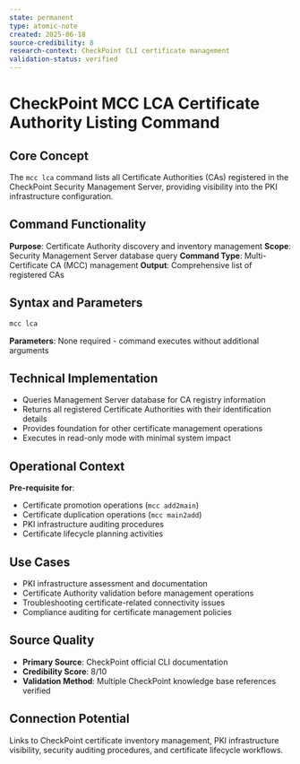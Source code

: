 ```yaml
---
state: permanent
type: atomic-note
created: 2025-06-18
source-credibility: 8
research-context: CheckPoint CLI certificate management
validation-status: verified
---
```


# CheckPoint MCC LCA Certificate Authority Listing Command

## Core Concept

The `mcc lca` command lists all Certificate Authorities (CAs) registered in the CheckPoint Security Management Server, providing visibility into the PKI infrastructure configuration.

## Command Functionality

**Purpose**: Certificate Authority discovery and inventory management
**Scope**: Security Management Server database query
**Command Type**: Multi-Certificate CA (MCC) management
**Output**: Comprehensive list of registered CAs

## Syntax and Parameters

```bash
mcc lca
```

**Parameters**: None required - command executes without additional arguments

## Technical Implementation

- Queries Management Server database for CA registry information
- Returns all registered Certificate Authorities with their identification details
- Provides foundation for other certificate management operations
- Executes in read-only mode with minimal system impact

## Operational Context

**Pre-requisite for**:
- Certificate promotion operations (`mcc add2main`)
- Certificate duplication operations (`mcc main2add`)
- PKI infrastructure auditing procedures
- Certificate lifecycle planning activities

## Use Cases

- PKI infrastructure assessment and documentation
- Certificate Authority validation before management operations
- Troubleshooting certificate-related connectivity issues
- Compliance auditing for certificate management policies

## Source Quality

- **Primary Source**: CheckPoint official CLI documentation
- **Credibility Score**: 8/10
- **Validation Method**: Multiple CheckPoint knowledge base references verified

## Connection Potential

Links to CheckPoint certificate inventory management, PKI infrastructure visibility, security auditing procedures, and certificate lifecycle workflows.